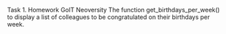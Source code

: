 Task 1. Homework  GoIT Neoversity
The function get_birthdays_per_week() to display a list of colleagues to be congratulated on their birthdays per week.
